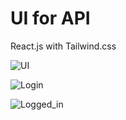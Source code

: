 # UI for API

React.js with Tailwind.css

![UI](/news-aggregator-and-sentiment-analysis-platform/doc/UI.png)

![Login](/news-aggregator-and-sentiment-analysis-platform/doc/UI_login.png)

![Logged_in](/news-aggregator-and-sentiment-analysis-platform/doc/UI_logged_in.png)
